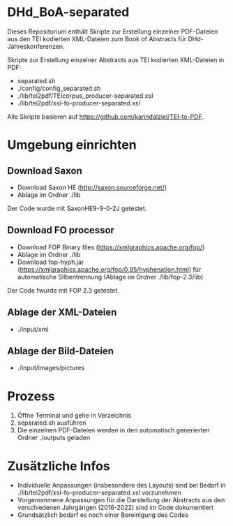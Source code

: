 # DHd_BoA-separated

Dieses Repositorium enthält Skripte zur Erstellung einzelner PDF-Dateien aus den TEI kodierten XML-Dateien zum Book of Abstracts für DHd-Jahreskonferenzen.

Skripte zur Erstellung einzelner Abstracts aus TEI kodierten XML-Dateien in PDF:
- separated.sh
- ./config/config_separated.sh
- ./lib/tei2pdf/TEIcorpus_producer-separated.xsl
- ./lib/tei2pdf/xsl-fo-producer-separated.xsl

Alle Skripte basieren auf https://github.com/karindalziel/TEI-to-PDF.

# Umgebung einrichten
## Download Saxon
- Download Saxon HE (http://saxon.sourceforge.net/) 
- Ablage im Ordner ./lib

Der Code wurde mit SaxonHE9-9-0-2J getestet.

## Download FO processor
- Download FOP Binary files (https://xmlgraphics.apache.org/fop/) 
- Ablage im Ordner ./lib
- Download fop-hyph.jar (https://xmlgraphics.apache.org/fop/0.95/hyphenation.html) für automatische Silbentrennung (Ablage im Ordner ./lib/fop-2.3/lib)

Der Code fwurde mit FOP 2.3 getestet.

## Ablage der XML-Dateien
- ./input/xml

## Ablage der Bild-Dateien
- ./input/images/pictures

# Prozess
1. Öffne Terminal und gehe in Verzeichnis
2. separated.sh ausführen
3. Die einzelnen PDF-Dateien werden in den automatisch generierten Ordner ./outputs geladen

# Zusätzliche Infos
- Individuelle Anpassungen (insbesondere des Layouts) sind bei Bedarf in ./lib/tei2pdf/xsl-fo-producer-separated.xsl vorzunehmen 
- Vorgenommene Anpassungen für die Darstellung der Abstracts aus den verschiedenen Jahrgängen (2016-2022) sind im Code dokumentiert
- Grundsätzlich bedarf es noch einer Bereinigung des Codes
